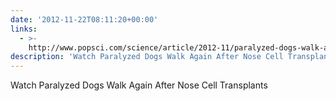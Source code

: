 ```yaml
---
date: '2012-11-22T08:11:20+00:00'
links:
  - >-
    http://www.popsci.com/science/article/2012-11/paralyzed-dogs-walk-again-after-nose-cell-transplants
description: 'Watch Paralyzed Dogs Walk Again After Nose Cell Transplants '
---
```

Watch Paralyzed Dogs Walk Again After Nose Cell Transplants 
